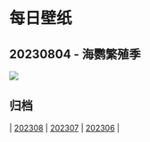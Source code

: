 # 每日壁纸

## 20230804 - 海鹦繁殖季

![](https://www.bing.com/th?id=OHR.AtlanticPuffin_ZH-CN8523220989_UHD.jpg)

## 归档

| [202308](/202308/README.md)
| [202307](/202307/README.md)
| [202306](/202306/README.md)
|